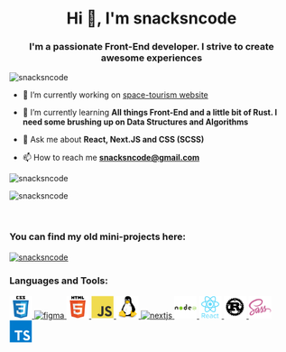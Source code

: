<h1 align="center">Hi 👋, I'm <span>snacksncode</span></h1>
<h3 align="center">I'm a passionate Front-End developer. I strive to create awesome experiences</h3>

<p align="left"> <img src="https://komarev.com/ghpvc/?username=snacksncode&label=Profile%20views&color=0e75b6&style=flat" alt="snacksncode" /> </p>

- 🔭 I’m currently working on [space-tourism website](https://github.com/snacksncode/space-tourism)

- 🌱 I’m currently learning **All things Front-End and a little bit of Rust. I need some brushing up on Data Structures and Algorithms**

- 💬 Ask me about **React, Next.JS and CSS (SCSS)**

- 📫 How to reach me **snacksncode@gmail.com**

<div>
<p><img src="https://github-readme-stats.vercel.app/api?username=snacksncode&show_icons=true&theme=dracula&locale=en" alt="snacksncode" /></p>

<p><img src="https://github-readme-stats.vercel.app/api/top-langs?username=snacksncode&show_icons=true&theme=dracula&locale=en&layout=compact" alt="snacksncode" /></p>
</div>
<br/>

<h3 align="left">You can find my old mini-projects here:</h3>
<p align="left">
<a href="https://codepen.io/snacksncode" target="blank"><img align="center" src="https://raw.githubusercontent.com/rahuldkjain/github-profile-readme-generator/master/src/images/icons/Social/codepen.svg" alt="snacksncode" height="30" width="40" /></a>
</p>

<h3 align="left">Languages and Tools:</h3>
<p align="left"> <a href="https://www.w3schools.com/css/" target="_blank" rel="noreferrer"> <img src="https://raw.githubusercontent.com/devicons/devicon/master/icons/css3/css3-original-wordmark.svg" alt="css3" width="40" height="40"/> </a> <a href="https://www.figma.com/" target="_blank" rel="noreferrer"> <img src="https://www.vectorlogo.zone/logos/figma/figma-icon.svg" alt="figma" width="40" height="40"/> </a> <a href="https://www.w3.org/html/" target="_blank" rel="noreferrer"> <img src="https://raw.githubusercontent.com/devicons/devicon/master/icons/html5/html5-original-wordmark.svg" alt="html5" width="40" height="40"/> </a> <a href="https://developer.mozilla.org/en-US/docs/Web/JavaScript" target="_blank" rel="noreferrer"> <img src="https://raw.githubusercontent.com/devicons/devicon/master/icons/javascript/javascript-original.svg" alt="javascript" width="40" height="40"/> </a> <a href="https://www.linux.org/" target="_blank" rel="noreferrer"> <img src="https://raw.githubusercontent.com/devicons/devicon/master/icons/linux/linux-original.svg" alt="linux" width="40" height="40"/> </a> <a href="https://nextjs.org/" target="_blank" rel="noreferrer"> <img src="https://cdn.worldvectorlogo.com/logos/nextjs-2.svg" alt="nextjs" width="40" height="40"/> </a> <a href="https://nodejs.org" target="_blank" rel="noreferrer"> <img src="https://raw.githubusercontent.com/devicons/devicon/master/icons/nodejs/nodejs-original-wordmark.svg" alt="nodejs" width="40" height="40"/> </a> <a href="https://reactjs.org/" target="_blank" rel="noreferrer"> <img src="https://raw.githubusercontent.com/devicons/devicon/master/icons/react/react-original-wordmark.svg" alt="react" width="40" height="40"/> </a> <a href="https://www.rust-lang.org" target="_blank" rel="noreferrer"> <img src="https://raw.githubusercontent.com/devicons/devicon/master/icons/rust/rust-plain.svg" alt="rust" width="40" height="40"/> </a> <a href="https://sass-lang.com" target="_blank" rel="noreferrer"> <img src="https://raw.githubusercontent.com/devicons/devicon/master/icons/sass/sass-original.svg" alt="sass" width="40" height="40"/> </a> <a href="https://www.typescriptlang.org/" target="_blank" rel="noreferrer"> <img src="https://raw.githubusercontent.com/devicons/devicon/master/icons/typescript/typescript-original.svg" alt="typescript" width="40" height="40"/> </a> </p>
